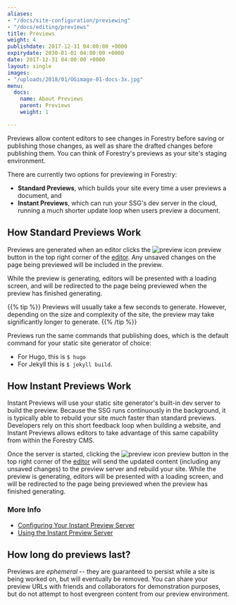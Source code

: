 ```yaml
---
aliases:
- "/docs/site-configuration/previewing"
- "/docs/editing/previews"
title: Previews
weight: 4
publishdate: 2017-12-31 04:00:00 +0000
expirydate: 2030-01-01 04:00:00 +0000
date: 2017-12-31 04:00:00 +0000
layout: single
images:
- "/uploads/2018/01/OGimage-01-docs-3x.jpg"
menu:
  docs:
    name: About Previews
    parent: Previews
    weight: 1

---
```

Previews allow content editors to see changes in Forestry before saving or publishing those changes, as well as share the drafted changes before publishing them. You can think of Forestry's previews as your site's staging environment.

There are currently two options for previewing in Forestry:

* **Standard Previews**, which builds your site every time a user previews a document, and
* **Instant Previews**, which can run your SSG's dev server in the cloud, running a much shorter update loop when users preview a document.


## How Standard Previews Work

Previews are generated when an editor clicks the ![preview icon](/uploads/2018/01/preview-small.png) preview button in the top right corner of the [editor](/docs/editing/markdown-editor/). Any unsaved changes on the page being previewed will be included in the preview.

While the preview is generating, editors will be presented with a loading screen, and will be redirected to the page being previewed when the preview has finished generating.

{{% tip %}} Previews will usually take a few seconds to generate. However, depending on the size and complexity of the site, the preview may take significantly longer to generate. {{% /tip %}}

Previews run the same commands that publishing does, which is the default command for your static site generator of choice:

* For Hugo, this is `$ hugo`
* For Jekyll this is `$ jekyll build`.

## How Instant Previews Work

Instant Previews will use your static site generator's built-in dev server to build the preview. Because the SSG runs continuously in the background, it is typically able to rebuild your site _much_ faster than standard previews. Developers rely on this short feedback loop when building a website, and Instant Previews allows editors to take advantage of this same capability from within the Forestry CMS.

Once the server is started, clicking the ![preview icon](/uploads/2018/01/preview-small.png) preview button in the top right corner of the [editor](/docs/editing/markdown-editor/) will send the updated content (including any unsaved changes) to the preview server and rebuild your site. While the preview is generating, editors will be presented with a loading screen, and will be redirected to the page being previewed when the preview has finished generating.

### More Info
- [Configuring Your Instant Preview Server](/docs/previews/instant-previews/)
- [Using the Instant Preview Server](/docs/previews/instant-previews-server/)

## How long do previews last?

Previews are _ephemeral_ -- they are guaranteed to persist while a site is being worked on, but will eventually be removed. You can share your preview URLs with friends and collaborators for demonstration purposes, but do not attempt to host evergreen content from our preview environment.
